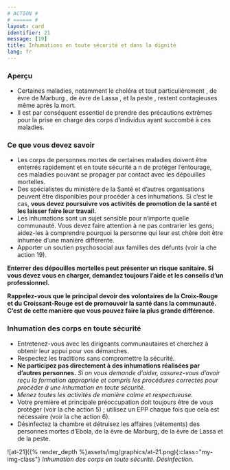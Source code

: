 ```yaml
---
# ACTION #
# ====== #
layout: card
identifier: 21
message: [19]
title: Inhumations en toute sécurité et dans la dignité
lang: fr
---
```


### Aperçu

- Certaines maladies, notamment le choléra et tout particulièrement <a class="crosslink" href="{% render_depth %}{% render_link disease|17 %}"><i class="fas fa-external-link-alt" aria-hidden="true"></i></a>, de  èvre de Marburg <a class="crosslink" href="{% render_depth %}{% render_link disease|19 %}"><i class="fas fa-external-link-alt" aria-hidden="true"></i></a>, de  èvre de Lassa <a class="crosslink" href="{% render_depth %}{% render_link disease|18 %}"><i class="fas fa-external-link-alt" aria-hidden="true"></i></a>, et la peste <a class="crosslink" href="{% render_depth %}{% render_link disease|20 %}"><i class="fas fa-external-link-alt" aria-hidden="true"></i></a>, restent contagieuses même après la mort.
- Il est par conséquent essentiel de prendre des précautions extrêmes pour la prise en charge des corps d’individus ayant succombé à ces maladies.

### Ce que vous devez savoir

- Les corps de personnes mortes de certaines maladies doivent être enterrés rapidement et en toute sécurité a n de protéger l’entourage, ces maladies pouvant se propager par contact avec les dépouilles mortelles.
- Des spécialistes du ministère de la Santé et d’autres organisations peuvent être disponibles pour procéder à ces inhumations. Si c’est le cas, **vous devez poursuivre vos activités de promotion de la santé et les laisser faire leur travail.**
- Les inhumations sont un sujet sensible pour n’importe quelle communauté. Vous devez faire attention à ne pas contrarier les gens; aidez-les à comprendre pourquoi la personne qui leur est chère doit être inhumée d’une manière différente.
- Apporter un soutien psychosocial aux familles des défunts (voir la  che action 19<a class="crosslink" href="{% render_depth %}{% render_link action|19 %}"><i class="fas fa-external-link-alt" aria-hidden="true"></i></a>).

**Enterrer des dépouilles mortelles peut présenter un risque sanitaire. Si vous devez vous en charger, demandez toujours l’aide et les conseils d’un professionnel.**

**Rappelez-vous que le principal devoir des volontaires de la Croix-Rouge et du Croissant-Rouge est de promouvoir la santé dans la communauté. C’est de cette manière que vous pouvez faire la plus grande différence.**

### Inhumation des corps en toute sécurité

- Entretenez-vous avec les dirigeants communautaires et cherchez à obtenir leur appui pour vos démarches.
- Respectez les traditions sans compromettre la sécurité.
- **Ne participez pas directement à des inhumations réalisées par d’autres personnes.** *Si on vous demande d’aider, assurez-vous d’avoir reçu la formation appropriée et compris les procédures correctes pour procéder à une inhumation en toute sécurité.*
- *Menez toutes les activités de manière calme et respectueuse.*
- Votre première et principale préoccupation doit toujours être de vous protéger (voir la  che action 5<a class="crosslink" href="{% render_depth %}{% render_link action|5 %}"><i class="fas fa-external-link-alt" aria-hidden="true"></i></a>) ;
utilisez un EPP chaque fois que cela est nécessaire (voir la  che action 6<a class="crosslink" href="{% render_depth %}{% render_link action|6 %}"><i class="fas fa-external-link-alt" aria-hidden="true"></i></a>).
- Désinfectez la chambre et détruisez les affaires (vêtements) des personnes mortes d’Ebola, de la  èvre de Marburg, de la  èvre de Lassa et de la peste.

![at-21]({% render_depth %}assets/img/graphics/at-21.png){:class="my-img-class"}
*Inhumation des corps en toute sécurité. Désinfection.*
